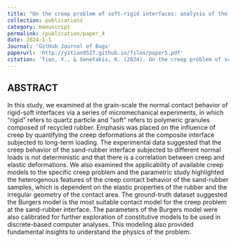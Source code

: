 ```yaml
---
title: "On the creep problem of soft-rigid interfaces: analysis of the normal contact behavior and application of creep models"
collection: publications
category: manuscript
permalink: /publication/paper_4
date: 2024-1-1
Journal: 'GitHub Journal of Bugs'
paperurl: 'http://y1tian9527.github.io/files/paper5.pdf'
citation: 'Tian, Y., & Senetakis, K. (2024). On the creep problem of soft-rigid interfaces: analysis of the normal contact behavior and application of creep models. Granular Matter, 26(1), 8.'
---
```

ABSTRACT
---
In this study, we examined at the grain-scale the normal contact behavior of rigid-soft interfaces via a series of micromechanical experiments, in which “rigid” refers to quartz particle and “soft” refers to polymeric granules composed of recycled rubber. Emphasis was placed on the influence of creep by quantifying the creep deformations at the composite interface subjected to long-term loading. The experimental data suggested that the creep behavior of the sand-rubber interface subjected to different normal loads is not deterministic and that there is a correlation between creep and elastic deformations. We also examined the applicability of available creep models to the specific creep problem and the parametric study highlighted the heterogenous features of the creep contact behavior of the sand-rubber samples, which is dependent on the elastic properties of the rubber and the irregular geometry of the contact area. The ground-truth dataset suggested the Burgers model is the most suitable contact model for the creep problem at the sand-rubber interface. The parameters of the Burgers model were also calibrated for further exploration of constitutive models to be used in discrete-based computer analyses. This modeling also provided fundamental insights to understand the physics of the problem.
